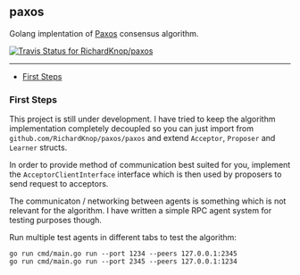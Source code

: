 ## paxos

Golang implentation of [Paxos](https://pdos.csail.mit.edu/6.824/papers/paxos-simple.pdf) consensus algorithm.

[![Travis Status for RichardKnop/paxos](https://travis-ci.org/RichardKnop/merkle.svg?branch=master)](https://travis-ci.org/RichardKnop/paxos)

---

* [First Steps](#first-steps)

### First Steps

This project is still under development. I have tried to keep the algorithm implementation completely decoupled so you can just import from `github.com/RichardKnop/paxos/paxos` and extend `Acceptor`, `Proposer` and `Learner` structs. 

In order to provide method of communication best suited for you, implement the `AcceptorClientInterface` interface which is then used by proposers to send request to acceptors.

The communicaton / networking between agents is something which is not relevant for the algorithm. I have written a simple RPC agent system for testing purposes though.

Run multiple test agents in different tabs to test the algorithm:

```
go run cmd/main.go run --port 1234 --peers 127.0.0.1:2345
go run cmd/main.go run --port 2345 --peers 127.0.0.1:1234
```
